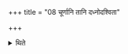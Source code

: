 +++
title = "08 चूर्णानि तानि दध्नोदश्विता"

+++

<details><summary>थिते</summary>

चूर्णानि तानि दध्नोदश्विता वा संसृज्य दर्भैः परितंस्य निदधाति ८
</details>

